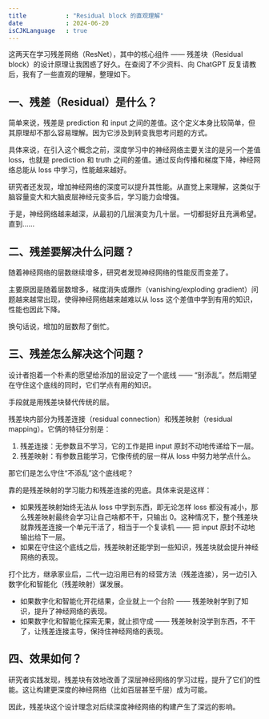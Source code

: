 ```yaml
---
title           : "Residual block 的直观理解"
date            : 2024-06-20
isCJKLanguage   : true
---
```


这两天在学习残差网络（ResNet），其中的核心组件 —— 残差块（Residual block）的设计原理让我困惑了好久。在查阅了不少资料、向 ChatGPT 反复请教后，我有了一些直观的理解，整理如下。

## 一、残差（Residual）是什么？

简单来说，残差是 prediction 和 input 之间的差值。这个定义本身比较简单，但其原理却不那么容易理解。因为它涉及到转变我思考问题的方式。

具体来说，在引入这个概念之前，深度学习中的神经网络主要关注的是另一个差值 loss，也就是 prediction 和 truth 之间的差值。通过反向传播和梯度下降，神经网络总能从 loss 中学习，性能越来越好。

研究者还发现，增加神经网络的深度可以提升其性能。从直觉上来理解，这类似于脑容量变大和大脑皮层神经元变多后，学习能力会增强。

于是，神经网络越来越深，从最初的几层演变为几十层。一切都挺好且充满希望。直到……

## 二、残差要解决什么问题？

随着神经网络的层数继续增多，研究者发现神经网络的性能反而变差了。

主要原因是随着层数增多，梯度消失或爆炸（vanishing/exploding gradient）问题越来越常出现，使得神经网络越来越难以从 loss 这个差值中学到有用的知识，性能也因此下降。

换句话说，增加的层数帮了倒忙。

## 三、残差怎么解决这个问题？

设计者抱着一个朴素的愿望给添加的层设定了一个底线 —— “别添乱”。然后期望在守住这个底线的同时，它们学点有用的知识。

手段就是用残差块替代传统的层。

残差块内部分为残差连接（residual connection）和残差映射（residual mapping）。它俩的特征分别是：

1. 残差连接：无参数且不学习，它的工作是把 input 原封不动地传递给下一层。
2. 残差映射：有参数且能学习，它像传统的层一样从 loss 中努力地学点什么。

那它们是怎么守住“不添乱”这个底线呢？

靠的是残差映射的学习能力和残差连接的兜底。具体来说是这样：

- 如果残差映射始终无法从 loss 中学到东西，即无论怎样 loss 都没有减小，那么残差映射最终会学习让自己啥都不干，只输出 0。这种情况下，整个残差块就靠残差连接一个单元干活了，相当于一个复读机 —— 把 input 原封不动地输出给下一层。
- 如果在守住这个底线之后，残差映射还能学到一些知识，残差块就会提升神经网络的表现。

打个比方，继承家业后，二代一边沿用已有的经营方法（残差连接），另一边引入数字化和智能化（残差映射）谋发展。

- 如果数字化和智能化开花结果，企业就上一个台阶 —— 残差映射学到了知识，提升了神经网络的表现。
- 如果数字化和智能化探索无果，就止损守成 —— 残差映射没学到东西，不干了，让残差连接主导，保持住神经网络的表现。

## 四、效果如何？

研究者实践发现，残差块有效地改善了深层神经网络的学习过程，提升了它们的性能。这让构建更深度的神经网络（比如百层甚至千层）成为可能。

因此，残差块这个设计理念对后续深度神经网络的构建产生了深远的影响。
